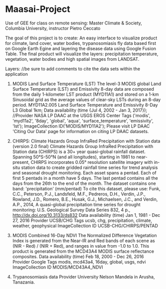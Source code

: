 # Maasai-Project
Use of GEE for class on remote sensing: Master Climate &amp; Society, Columbia University, instructor Pietro Ceccato

The goal of this project is to create: An easy interface to visualize product for climate, land cover, water bodies, trypanosomiasis fly data based first on Google Earth Egine and layering the disease data using Google Fusion Table. The final product will visualize the layers: precipitation temperature, vegetation, water bodies and high spatial images from LANDSAT.


Layers:
//be sure to add comments to cite the data sets within the application
1. MODIS Land Surface Temperature (LST)
The level-3 MODIS global Land Surface Temperature (LST) and Emissivity 8-day data are composed from the daily 1-kilometer LST product (MYD11A1) and stored on a 1-km Sinusoidal grid as the average values of clear-sky LSTs during an 8-day period.
MYD11A2.005 Land Surface Temperature and Emissivity 8-Day L3 Global 1km; 
Data availability (time {Jul 4, 2002 - Jan 3, 2017});
//Provider NASA LP DAAC at the USGS EROS Center
Tags ('modis', 'myd11a2', '8day', 'global', 'aqua', 'surface_temperature', 'emissivity', 'lst');
ImageCollection ID('MODIS/MYD11A2');
Please visit LP DAAC 'Citing Our Data' page for information on citing LP DAAC datasets.

2. CHIRPS: Climate Hazards Group InfraRed Precipitation with Station data (version 2.0 final)
Climate Hazards Group InfraRed Precipitation with Station data (CHIRPS) is a 30+ year quasi-global rainfall dataset. Spanning 50°S-50°N (and all longitudes), starting in 1981 to near-present, CHIRPS incorporates 0.05° resolution satellite imagery with in-situ station data to create gridded rainfall time series for trend analysis and seasonal drought monitoring. Each asset spans a pentad. Each of first 5 pentads in a month have 5 days. The last pentad contains all the days from the 26th to the end of the month.
The dataset contains one band: 'precipitation' (mm/pentad)
To cite this dataset, please use:
Funk, C.C., Peterson, P.J., Landsfeld, M.F., Pedreros, D.H., Verdin, J.P., Rowland, J.D., Romero, B.E., Husak, G.J., Michaelsen, J.C., and Verdin, A.P., 2014, A quasi-global precipitation time series for drought monitoring: U.S. Geological Survey Data Series 832, 4 p., http://dx.doi.org/10.3133/ds832
Data availability (time)
Jan 1, 1981 - Dec 27, 2016
Provider
UCSB/CHG
Tags
ucsb, chg, precipitation, climate, weather, geophysical
ImageCollection ID
UCSB-CHG/CHIRPS/PENTAD

3. MODIS Combined 16-Day NDVI
The Normalized Difference Vegetation Index is generated from the Near-IR and Red bands of each scene as (NIR - Red) / (NIR + Red), and ranges in value from -1.0 to 1.0. This product is generated from the MCD43A4 MODIS surface reflectance composites.
Data availability (time)
Feb 18, 2000 - Dec 26, 2016
Provider
Google
Tags
modis, mcd43a4, 16day, global, usgs, ndvi
ImageCollection ID
MODIS/MCD43A4_NDVI

4. Trypanosomiasis data 
Provider
University Nelson Mandela in Arusha, Tanazania. 
